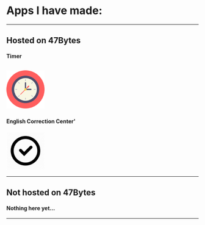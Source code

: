 # Apps I have made:
***
## Hosted on 47Bytes

#### Timer
[<img src='https://github.com/NedNotta/47Bytes/blob/master/Images/clock-flat.png' width='100px' height='100px'>](https://nednotta.github.io/47Bytes/Timer)
---
#### English Correction Center'
[<img src='https://github.com/NedNotta/47Bytes/blob/master/Images/Check.png' width='100px' height='100px'>](https://nednotta.github.io/47Bytes/Correction)
***

## Not hosted on 47Bytes

#### Nothing here yet...
***

